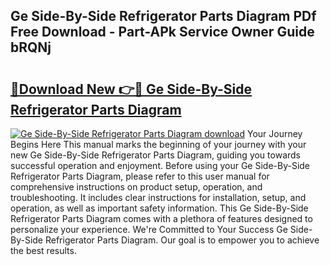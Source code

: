 ## Ge Side-By-Side Refrigerator Parts Diagram PDf Free Download - Part-APk Service Owner Guide bRQNj

# <h2><a href="http://dfjpn3s.blite.top/?on=Ge+Side-By-Side+Refrigerator+Parts+Diagram">🔗Download New 👉🔴 Ge Side-By-Side Refrigerator Parts Diagram</a></h2>

[![Ge Side-By-Side Refrigerator Parts Diagram download](https://i.imgur.com/lujVjoI.png)](http://dfjpn3s.blite.top/?on=Ge+Side-By-Side+Refrigerator+Parts+Diagram)
Your Journey Begins Here This manual marks the beginning of your journey with your new Ge Side-By-Side Refrigerator Parts Diagram, guiding you towards successful operation and enjoyment. Before using your Ge Side-By-Side Refrigerator Parts Diagram, please refer to this user manual for comprehensive instructions on product setup, operation, and troubleshooting. It includes clear instructions for installation, setup, and operation, as well as important safety information. This Ge Side-By-Side Refrigerator Parts Diagram comes with a plethora of features designed to personalize your experience. We're Committed to Your Success Ge Side-By-Side Refrigerator Parts Diagram. Our goal is to empower you to achieve the best results.

